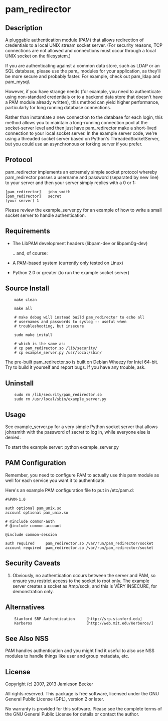 pam_redirector
==============


Description
-----------

A pluggable authentication module (PAM) that allows redirection of
credentials to a local UNIX stream socket server. (For security
reasons, TCP connections are not allowed and connections must occur
through a local UNIX socket on the filesystem.)

If you are authenticating against a common data store, such as LDAP or
an SQL database, please use the pam_ modules for your application, as
they'll be more secure and probably faster.  For example, check out
pam_ldap and pam_mysql.

However, if you have strange needs (for example, you need to
authenticate using non-standard credentials or to a backend data store
that doesn't have a PAM module already written), this method can yield
higher performance, particularly for long running database
connections.

Rather than instantiate a new connection to the database for each
login, this method allows you to maintain a long-running connection
pool at the socket-server level and then just have pam_redirector make
a short-lived connection to your local socket server. In the example
server code, we're using a threaded socket server based on Python's
ThreadedSocketServer, but you could use an asynchronous or
forking server if you prefer.


Protocol
--------


pam_redirector implements an extremely simple socket protocol
whereby pam_redirector passes a username and password (separated
by new line) to your server and then your server simply replies
with a 0 or 1:

    [pam_redirector]   john_smith
    [pam_redirector]   secret
    [your server] 1

Please review the example_server.py for an example of how to write
a small socket server to handle authentication.



Requirements
------------


*   The LibPAM development headers (libpam-dev or libpam0g-dev)

    .. and, of course:

*   A PAM-based system (currently only tested on Linux)
*   Python 2.0 or greater (to run the example socket server)


Source Install
--------------


        make clean

        make all

        # make debug will instead build pam_redirector to echo all
        # usernames and passwords to syslog -- useful when
        # troubleshooting, but insecure

        sudo make install

        # which is the same as:
        # cp pam_redirector.so /lib/security/
        # cp example_server.py /usr/local/sbin/

The pre-built pam_redirector.so is built on Debian Wheezy
for Intel 64-bit. Try to build it yourself and report bugs. If you
have any trouble, ask.


Uninstall
---------


        sudo rm /lib/security/pam_redirector.so
        sudo rm /usr/local/sbin/example_server.py



Usage
-----

See example_server.py for a very simple Python socket server that
allows johnsmith with the password of secret to log in, while everyone
else is denied.

To start the example server:
        python example_server.py



PAM Configuration
-----------------

Remember, you need to configure PAM to actually use this pam module
as well for each service you want it to authenticate.

Here's an example PAM configuration file to put in /etc/pam.d:

    #%PAM-1.0
    
    auth optional pam_unix.so
    account optional pam_unix.so
    
    # @include common-auth
    # @include common-account

    @include common-session
    
    auth required     pam_redirector.so /var/run/pam_redirector/socket
    account required  pam_redirector.so /var/run/pam_redirector/socket



Security Caveats
----------------


1)   Obviously, no authentication occurs between the server and PAM,
     so ensure you restrict access to the socket to root only.
     The example server creates a socket as /tmp/sock, and this
     is VERY INSECURE, for demonstration only.



Alternatives
------------

        Stanford SRP Authentication     [http://srp.stanford.edu]
        Kerberos                        [http://web.mit.edu/Kerberos/]



See Also NSS
------------


PAM handles authentication and you might find it useful to also use NSS modules to handle things like user and group metadata, etc.


License
-------

Copyright (c) 2007, 2013 Jamieson Becker

All rights reserved. This package is free software, licensed under the GNU
General Public License (GPL), version 2 or later.

No warranty is provided for this software. Please see the complete terms of
the GNU General Public License for details or contact the author.

